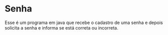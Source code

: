 # Senha
Esse é um programa em java que recebe o cadastro de uma senha e depois solicita a senha e informa se está correta ou incorreta.
